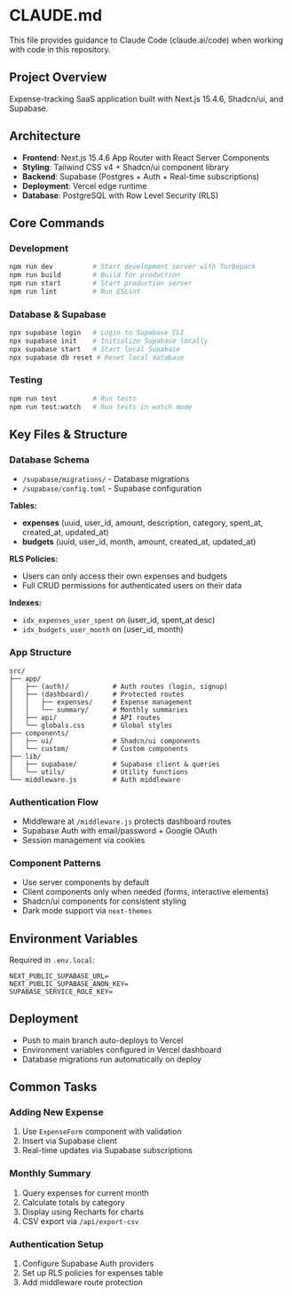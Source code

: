 # CLAUDE.md

This file provides guidance to Claude Code (claude.ai/code) when working with code in this repository.

## Project Overview
Expense-tracking SaaS application built with Next.js 15.4.6, Shadcn/ui, and Supabase.

## Architecture
- **Frontend**: Next.js 15.4.6 App Router with React Server Components
- **Styling**: Tailwind CSS v4 + Shadcn/ui component library
- **Backend**: Supabase (Postgres + Auth + Real-time subscriptions)
- **Deployment**: Vercel edge runtime
- **Database**: PostgreSQL with Row Level Security (RLS)

## Core Commands

### Development
```bash
npm run dev          # Start development server with Turbopack
npm run build        # Build for production
npm run start        # Start production server
npm run lint         # Run ESLint
```

### Database & Supabase
```bash
npx supabase login   # Login to Supabase CLI
npx supabase init    # Initialize Supabase locally
npx supabase start   # Start local Supabase
npx supabase db reset # Reset local database
```

### Testing
```bash
npm run test         # Run tests
npm run test:watch   # Run tests in watch mode
```

## Key Files & Structure

### Database Schema
- `/supabase/migrations/` - Database migrations
- `/supabase/config.toml` - Supabase configuration

**Tables:**
- **expenses** (uuid, user_id, amount, description, category, spent_at, created_at, updated_at)
- **budgets** (uuid, user_id, month, amount, created_at, updated_at)

**RLS Policies:**
- Users can only access their own expenses and budgets
- Full CRUD permissions for authenticated users on their data

**Indexes:**
- `idx_expenses_user_spent` on (user_id, spent_at desc)
- `idx_budgets_user_month` on (user_id, month)

### App Structure
```
src/
├── app/
│   ├── (auth)/           # Auth routes (login, signup)
│   ├── (dashboard)/      # Protected routes
│   │   ├── expenses/     # Expense management
│   │   └── summary/      # Monthly summaries
│   ├── api/              # API routes
│   └── globals.css       # Global styles
├── components/
│   ├── ui/               # Shadcn/ui components
│   └── custom/           # Custom components
├── lib/
│   ├── supabase/         # Supabase client & queries
│   └── utils/            # Utility functions
└── middleware.js         # Auth middleware
```

### Authentication Flow
- Middleware at `/middleware.js` protects dashboard routes
- Supabase Auth with email/password + Google OAuth
- Session management via cookies

### Component Patterns
- Use server components by default
- Client components only when needed (forms, interactive elements)
- Shadcn/ui components for consistent styling
- Dark mode support via `next-themes`

## Environment Variables
Required in `.env.local`:
```
NEXT_PUBLIC_SUPABASE_URL=
NEXT_PUBLIC_SUPABASE_ANON_KEY=
SUPABASE_SERVICE_ROLE_KEY=
```

## Deployment
- Push to main branch auto-deploys to Vercel
- Environment variables configured in Vercel dashboard
- Database migrations run automatically on deploy

## Common Tasks

### Adding New Expense
1. Use `ExpenseForm` component with validation
2. Insert via Supabase client
3. Real-time updates via Supabase subscriptions

### Monthly Summary
1. Query expenses for current month
2. Calculate totals by category
3. Display using Recharts for charts
4. CSV export via `/api/export-csv`

### Authentication Setup
1. Configure Supabase Auth providers
2. Set up RLS policies for expenses table
3. Add middleware route protection
